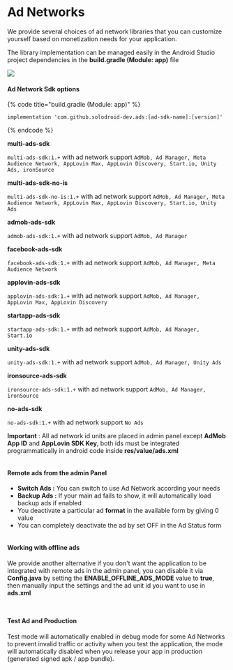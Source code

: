 # Ad Networks

We provide several choices of ad network libraries that you can customize yourself based on monetization needs for your application.

The library implementation can be managed easily in the Android Studio project dependencies in the **build.gradle (Module: app)** file

![](https://solodroid.gitbook.io/~gitbook/image?url=https%3A%2F%2F2891416036-files.gitbook.io%2F%7E%2Ffiles%2Fv0%2Fb%2Fgitbook-x-prod.appspot.com%2Fo%2Fspaces%252Fi86x2ggRySum6oB03xV8%252Fuploads%252FvwIUay9fzQYZugHfB0tE%252Fimage.png%3Falt%3Dmedia%26token%3D990d9fea-4c21-4080-808a-0e86db0fdf87\&width=768\&dpr=4\&quality=100\&sign=2f493084\&sv=2)

#### Ad Network Sdk options <a href="#a-d-network-sdk-options" id="a-d-network-sdk-options"></a>

{% code title="build.gradle (Module: app)" %}
```
implementation 'com.github.solodroid-dev.ads:[ad-sdk-name]:[version]'
```
{% endcode %}

**multi-ads-sdk**

`multi-ads-sdk:1.+` with ad network support `AdMob, Ad Manager, Meta Audience Network, AppLovin Max, AppLovin Discovery, Start.io, Unity Ads, ironSource`

**multi-ads-sdk-no-is**

`multi-ads-sdk-no-is:1.+` with ad network support `AdMob, Ad Manager, Meta Audience Network, AppLovin Max, AppLovin Discovery, Start.io, Unity Ads`

**admob-ads-sdk**

`admob-ads-sdk:1.+` with ad network support `AdMob, Ad Manager`

**facebook-ads-sdk**

`facebook-ads-sdk:1.+` with ad network support `AdMob, Ad Manager, Meta Audience Network`

**applovin-ads-sdk**

`applovin-ads-sdk:1.+` with ad network support `AdMob, Ad Manager, AppLovin Max, AppLovin Discovery`

**startapp-ads-sdk**

`startapp-ads-sdk:1.+` with ad network support `AdMob, Ad Manager, Start.io`

**unity-ads-sdk**

`unity-ads-sdk:1.+` with ad network support `AdMob, Ad Manager, Unity Ads`

**ironsource-ads-sdk**

`ironsource-ads-sdk:1.+` with ad network support `AdMob, Ad Manager, ironSource`

**no-ads-sdk**

`no-ads-sdk:1.+` with ad network support `No Ads`

**Important** : All ad network id units are placed in admin panel except **AdMob App ID** and **AppLovin SDK Key**, both ids must be integrated programmatically in android code inside **res/value/ads.xml**

<figure><img src="https://solodroid.gitbook.io/~gitbook/image?url=https%3A%2F%2F2891416036-files.gitbook.io%2F%7E%2Ffiles%2Fv0%2Fb%2Fgitbook-x-prod.appspot.com%2Fo%2Fspaces%252Fi86x2ggRySum6oB03xV8%252Fuploads%252FYd3BsnwHNzH7t2iCHM6I%252Fimage.png%3Falt%3Dmedia%26token%3D8fe8d093-6101-4477-8341-d7a64532acbd&#x26;width=768&#x26;dpr=4&#x26;quality=100&#x26;sign=2b946af1&#x26;sv=2" alt=""><figcaption></figcaption></figure>

#### **Remote ads from the admin Panel** <a href="#remote-a-ds-from-the-admin-panel" id="remote-a-ds-from-the-admin-panel"></a>

* **Switch Ads :** You can switch to use Ad Network according your needs
* **Backup Ads :** If your main ad fails to show, it will automatically load backup ads if enabled
* You deactivate a particular ad **format** in the available form by giving 0 value
* You can completely deactivate the ad by set OFF in the Ad Status form

<figure><img src="https://solodroid.gitbook.io/~gitbook/image?url=https%3A%2F%2F2891416036-files.gitbook.io%2F%7E%2Ffiles%2Fv0%2Fb%2Fgitbook-x-prod.appspot.com%2Fo%2Fspaces%252Fi86x2ggRySum6oB03xV8%252Fuploads%252FpQgCFEBis6wssIWf8gPR%252Fimage.png%3Falt%3Dmedia%26token%3D6d061001-1c41-45c8-9c72-f39f46c40ad0&#x26;width=768&#x26;dpr=4&#x26;quality=100&#x26;sign=30550ae5&#x26;sv=2" alt=""><figcaption></figcaption></figure>

#### Working with offline ads <a href="#working-with-offline-a-ds" id="working-with-offline-a-ds"></a>

We provide another alternative if you don't want the application to be integrated with remote ads in the admin panel, you can disable it via **Config.java** by setting the **ENABLE\_OFFLINE\_ADS\_MODE** value to **true**, then manually input the settings and the ad unit id you want to use in **ads.xml**

<figure><img src="https://solodroid.gitbook.io/~gitbook/image?url=https%3A%2F%2F2891416036-files.gitbook.io%2F%7E%2Ffiles%2Fv0%2Fb%2Fgitbook-x-prod.appspot.com%2Fo%2Fspaces%252Fi86x2ggRySum6oB03xV8%252Fuploads%252FmT2blmATvvL7rHjzC7qF%252Fimage.png%3Falt%3Dmedia%26token%3D87c45356-b8de-40f6-a14e-ab0081761f1f&#x26;width=768&#x26;dpr=4&#x26;quality=100&#x26;sign=9195f680&#x26;sv=2" alt=""><figcaption></figcaption></figure>

<figure><img src="https://solodroid.gitbook.io/~gitbook/image?url=https%3A%2F%2F2891416036-files.gitbook.io%2F%7E%2Ffiles%2Fv0%2Fb%2Fgitbook-x-prod.appspot.com%2Fo%2Fspaces%252Fi86x2ggRySum6oB03xV8%252Fuploads%252Fdgems5l5ebTtxgDI8NJp%252Fimage.png%3Falt%3Dmedia%26token%3D217ecc97-d150-494d-bf67-417649565958&#x26;width=768&#x26;dpr=4&#x26;quality=100&#x26;sign=a9fd19ea&#x26;sv=2" alt=""><figcaption></figcaption></figure>

#### Test Ad and Production <a href="#test-a-d-and-production" id="test-a-d-and-production"></a>

Test mode will automatically enabled in debug mode for some Ad Networks to prevent invalid traffic or activity when you test the application, the mode will automatically disabled when you release your app in production (generated signed apk / app bundle).
